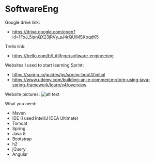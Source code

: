 # SoftwareEng

Google drive link:
- https://drive.google.com/open?id=1FxJ_5ipnQX23jRVy_aJ4rQUlMSKbqdK5

Trello link:
- https://trello.com/b/LAjIfngc/software-engineering

Websites I used to start learning Sprint:
- https://spring.io/guides/gs/spring-boot/#initial
- https://www.udemy.com/building-an-e-commerce-store-using-java-spring-framework/learn/v4/overview

Website pictures:
![alt text](https://github.com/cristyevr94/SoftwareEng/blob/CristinaV/WebsiteFront.PNG)

What you need:
- Maven
- IDE (I used IntelliJ IDEA Ultimate)
- Tomcat
- Spring
- Java 8
- Bootstrap
- h2
- jQuery
- Angular
